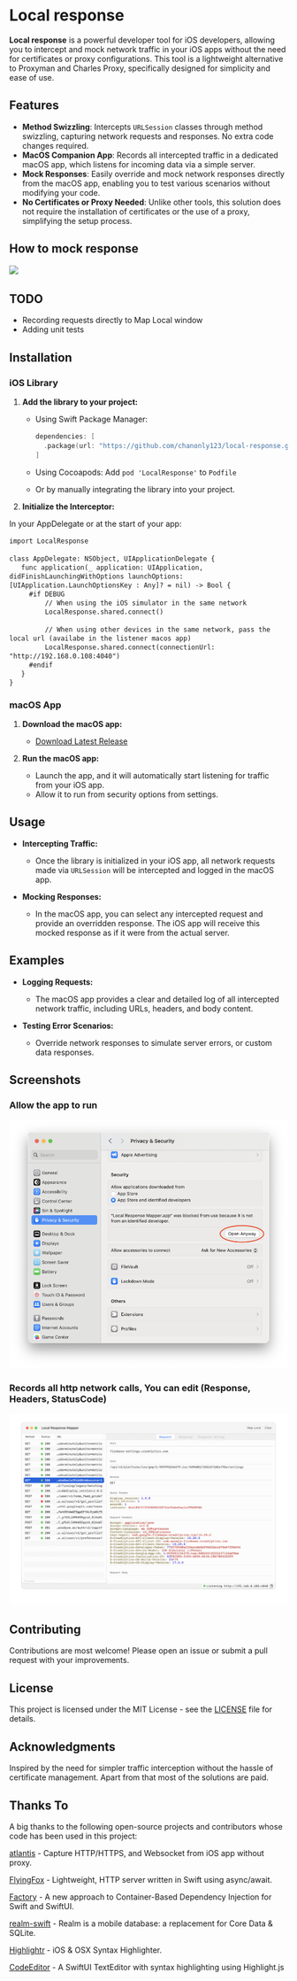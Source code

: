 # Local response

**Local response** is a powerful developer tool for iOS developers, allowing you to intercept and mock network traffic in your iOS apps without the need for certificates or proxy configurations. This tool is a lightweight alternative to Proxyman and Charles Proxy, specifically designed for simplicity and ease of use.

## Features

- **Method Swizzling**: Intercepts `URLSession` classes through method swizzling, capturing network requests and responses. No extra code changes required.
- **MacOS Companion App**: Records all intercepted traffic in a dedicated macOS app, which listens for incoming data via a simple server.
- **Mock Responses**: Easily override and mock network responses directly from the macOS app, enabling you to test various scenarios without modifying your code.
- **No Certificates or Proxy Needed**: Unlike other tools, this solution does not require the installation of certificates or the use of a proxy, simplifying the setup process.

## How to mock response
[![](https://markdown-videos-api.jorgenkh.no/youtube/_tsQh9sRV7M)](https://www.youtube.com/watch?v=_tsQh9sRV7M)

## TODO
- Recording requests directly to Map Local window
- Adding unit tests

## Installation

### iOS Library

1. **Add the library to your project:**

   - Using Swift Package Manager:
     ```swift
     dependencies: [
       .package(url: "https://github.com/chanonly123/local-response.git", from: "1.0.0")
     ]
     ```

   - Using Cocoapods:
      Add `pod 'LocalResponse'` to `Podfile`

   - Or by manually integrating the library into your project.

2. **Initialize the Interceptor:**

  In your AppDelegate or at the start of your app:
   ```
   import LocalResponse

   class AppDelegate: NSObject, UIApplicationDelegate {
      func application(_ application: UIApplication, didFinishLaunchingWithOptions launchOptions: [UIApplication.LaunchOptionsKey : Any]? = nil) -> Bool {
        #if DEBUG
            // When using the iOS simulator in the same network
            LocalResponse.shared.connect()

            // When using other devices in the same network, pass the local url (availabe in the listener macos app)
            LocalResponse.shared.connect(connectionUrl: "http://192.168.0.108:4040")
        #endif
      }
   }
  ```

### macOS App

1. **Download the macOS app:**
   - [Download Latest Release](https://github.com/chanonly123/local-response/releases)

2. **Run the macOS app:**
   - Launch the app, and it will automatically start listening for traffic from your iOS app.
   - Allow it to run from security options from settings.

## Usage

- **Intercepting Traffic:**
  - Once the library is initialized in your iOS app, all network requests made via `URLSession` will be intercepted and logged in the macOS app.
  
- **Mocking Responses:**
  - In the macOS app, you can select any intercepted request and provide an overridden response. The iOS app will receive this mocked response as if it were from the actual server.

## Examples

- **Logging Requests:**
  - The macOS app provides a clear and detailed log of all intercepted network traffic, including URLs, headers, and body content.

- **Testing Error Scenarios:**
  - Override network responses to simulate server errors, or custom data responses.

## Screenshots

### Allow the app to run
![alt tag](https://github.com/chanonly123/local-response/raw/main/demo/demo1.png)

### Records all http network calls, You can edit (Response, Headers, StatusCode)
![alt tag](https://github.com/chanonly123/local-response/raw/main/demo/demo2.gif)

## Contributing

Contributions are most welcome! Please open an issue or submit a pull request with your improvements.

## License

This project is licensed under the MIT License - see the [LICENSE](LICENSE) file for details.

## Acknowledgments

Inspired by the need for simpler traffic interception without the hassle of certificate management. Apart from that most of the solutions are paid.

## Thanks To

A big thanks to the following open-source projects and contributors whose code has been used in this project:

[atlantis](https://github.com/ProxymanApp/atlantis) - Capture HTTP/HTTPS, and Websocket from iOS app without proxy.

[FlyingFox](https://github.com/swhitty/FlyingFox) - Lightweight, HTTP server written in Swift using async/await.

[Factory](https://github.com/hmlongco/Factory) - A new approach to Container-Based Dependency Injection for Swift and SwiftUI.

[realm-swift](https://github.com/realm/realm-swift) - Realm is a mobile database: a replacement for Core Data & SQLite.

[Highlightr](https://github.com/raspu/Highlightr) - iOS & OSX Syntax Highlighter.

[CodeEditor](https://github.com/ZeeZide/CodeEditor) - A SwiftUI TextEditor with syntax highlighting using Highlight.js

